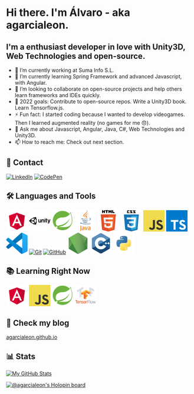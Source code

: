 # Hi there. I'm Álvaro - aka agarcialeon.

## I'm a enthusiast developer in love with Unity3D, Web Technologies and open-source.

- 🔭 I’m currently working at Suma Info S.L.
- 🌱 I’m currently learning Spring Framework and advanced Javascript, with Angular.
- 👯 I’m looking to collaborate on open-source projects and help others learn frameworks and IDEs quickly.
- 🥅 2022 goals: Contribute to open-source repos. Write a Unity3D book. Learn Tensorflow.js.
- ⚡ Fun fact: I started coding because I wanted to develop videogames. Then I learned augmented reality (no games for me 😞).
- 💬 Ask me about Javascript, Angular, Java, C#, Web Technologies and Unity3D.
- 📫 How to reach me: Check out next section.

## 💬 Contact

[<img alt="LinkedIn" width="40" height="32" src="https://cdn.jsdelivr.net/npm/simple-icons@v3/icons/linkedin.svg" />][LinkedIn]
[<img alt="CodePen" width="40" height="32" src="https://cdn.jsdelivr.net/npm/simple-icons@v3/icons/codepen.svg" />][CodePen]
<!--
[<img alt="StackOverflow" width="40" height="32" src="https://cdn.jsdelivr.net/npm/simple-icons@v3/icons/stackoverflow.svg" />][StackOverflow]
-->

## 🛠 Languages and Tools

[<img alt="Angular" width="58" src="https://raw.githubusercontent.com/github/explore/80688e429a7d4ef2fca1e82350fe8e3517d3494d/topics/angular/angular.png">][Angular]
[<img alt="Unity3D" width="58" src="https://raw.githubusercontent.com/github/explore/80688e429a7d4ef2fca1e82350fe8e3517d3494d/topics/unity/unity.png" />][Unity3D]
[<img alt="Spring Framework" width="58" src="https://raw.githubusercontent.com/github/explore/80688e429a7d4ef2fca1e82350fe8e3517d3494d/topics/spring-boot/spring-boot.png" />][Spring Framework]
[<img alt="Java" width="58" src="https://raw.githubusercontent.com/github/explore/80688e429a7d4ef2fca1e82350fe8e3517d3494d/topics/java/java.png" />][Java]
[<img alt="HTML" width="58" src="https://raw.githubusercontent.com/github/explore/80688e429a7d4ef2fca1e82350fe8e3517d3494d/topics/html/html.png" />][HTML]
[<img alt="CSS" width="58" src="https://raw.githubusercontent.com/github/explore/80688e429a7d4ef2fca1e82350fe8e3517d3494d/topics/css/css.png" />][CSS]
[<img alt="JavaScript" width="58" src="https://raw.githubusercontent.com/github/explore/80688e429a7d4ef2fca1e82350fe8e3517d3494d/topics/javascript/javascript.png" />][JavaScript]
[<img alt="TypeScript" width="58" src="https://raw.githubusercontent.com/github/explore/80688e429a7d4ef2fca1e82350fe8e3517d3494d/topics/typescript/typescript.png" />][TypeScript]
[<img alt="Visual Studio" width="58" src="https://raw.githubusercontent.com/github/explore/80688e429a7d4ef2fca1e82350fe8e3517d3494d/topics/visual-studio-code/visual-studio-code.png" />][Visual Studio]
[<img alt="Git" width="58" src="https://www.vectorlogo.zone/logos/git-scm/git-scm-icon.svg" />][Git]
[<img alt="GitHub" width="58" src="https://cdn.jsdelivr.net/npm/simple-icons@v3/icons/github.svg" />][GitHub]
[<img alt="Node" width="58" src="https://raw.githubusercontent.com/github/explore/80688e429a7d4ef2fca1e82350fe8e3517d3494d/topics/nodejs/nodejs.png" />][Node]
[<img alt="[C++" width="58" src="https://raw.githubusercontent.com/github/explore/80688e429a7d4ef2fca1e82350fe8e3517d3494d/topics/cpp/cpp.png" />][C++]
[<img alt="Python" width="58" src="https://raw.githubusercontent.com/github/explore/80688e429a7d4ef2fca1e82350fe8e3517d3494d/topics/python/python.png" />][Python]

## 📚 Learning Right Now

[<img alt="Angular" width="58" src="https://raw.githubusercontent.com/github/explore/80688e429a7d4ef2fca1e82350fe8e3517d3494d/topics/angular/angular.png">][Angular]
[<img alt="JavaScript" width="58" src="https://raw.githubusercontent.com/github/explore/80688e429a7d4ef2fca1e82350fe8e3517d3494d/topics/javascript/javascript.png" />][JavaScript]
[<img alt="Spring Framework" width="58" src="https://raw.githubusercontent.com/github/explore/80688e429a7d4ef2fca1e82350fe8e3517d3494d/topics/spring-boot/spring-boot.png" />][Spring Framework]
[<img alt="Tensorflow" width="58" src="https://raw.githubusercontent.com/github/explore/80688e429a7d4ef2fca1e82350fe8e3517d3494d/topics/tensorflow/tensorflow.png"  />][Tensorflow]

## 📃 Check my blog

[agarcialeon.github.io](https://agarcialeon.github.io/blog/)

## 📊 Stats

[![My GitHub Stats](https://github-readme-stats.vercel.app/api?username=agarcialeon&show_icons=true&hide_border=true&theme=vue)](https://github.com/anuraghazra/github-readme-stats)

[![@agarcialeon's Holopin board](https://holopin.me/agarcialeon)](https://holopin.io/@agarcialeon)

<!-- Reference URLs -->
[Angular]: https://angular.io/
[Tensorflow]: https://www.tensorflow.org/
[Unity3D]: https://unity.com/es
[Spring Framework]: https://spring.io/
[Java]: https://www.java.com/es/download/
[LinkedIn]: https://www.linkedin.com/in/algarleon/
[CodePen]: https://codepen.io/algarle
[HTML]: https://github.com/search?q=html
[CSS]: https://github.com/search?q=css
[JavaScript]: https://github.com/search?q=javascript
[TypeScript]: https://www.typescriptlang.org/
[GraphQL]: https://graphql.org/
[Node]: https://nodejs.org/en/
[C++]: https://github.com/search?q=cpp
[Python]: https://github.com/search?q=python
[Visual Studio]: https://code.visualstudio.com/
[Git]: https://git-scm.com/
[GitHub]: https://github.com/
